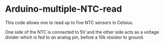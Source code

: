 # Arduino-multiple-NTC-read
This code allows one to read up to five NTC sensors in Celsius. 

One side of the NTC is connected to 5V and the other side acts as a voltage divider which is fed to an analog pin, before a 10k resistor to ground. 
